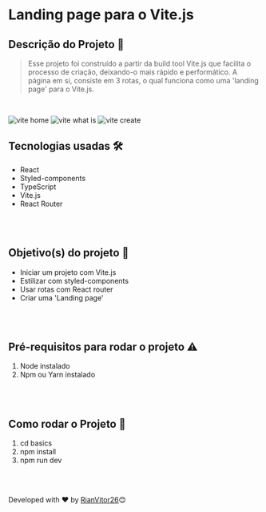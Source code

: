 # Landing page para o Vite.js

## Descrição do Projeto 📌
>Esse projeto foi construído a partir da build tool Vite.js que facilita o processo de criação, deixando-o mais rápido e performático. A página em si, consiste em 3 rotas, o qual funciona como uma 'landing page' para o Vite.js.
>

<br>

![vite home](https://user-images.githubusercontent.com/77061521/185808342-6bfcdd63-1368-4a1e-92dc-18cd04cf1622.png)
![vite what is](https://user-images.githubusercontent.com/77061521/185808350-d1a45d95-6c8b-4c8b-ac8a-555c4b597da3.png)
![vite create](https://user-images.githubusercontent.com/77061521/185808356-038e6b33-c198-404a-917a-40e33d17de79.png)


## Tecnologias usadas 🛠 

* React
* Styled-components
* TypeScript
* Vite.js
* React Router

<br>
<br>

## Objetivo(s) do projeto 🎯
- Iniciar um projeto com Vite.js
- Estilizar com styled-components
- Usar rotas com React router
- Criar uma 'Landing page'

<br>
<br>

## Pré-requisitos para rodar o projeto ⚠️
1. Node instalado
2. Npm ou Yarn instalado

<br>
<br>

## Como rodar o Projeto 🔑
1. cd basics
2. npm install
3. npm run dev

<br>
<br>

Developed with ❤️ by [RianVitor26](https://github.com/RianVitor26)😊

